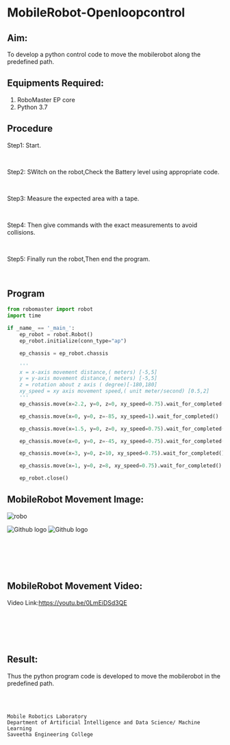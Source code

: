 # MobileRobot-Openloopcontrol
## Aim:

To develop a python control code to move the mobilerobot along the predefined path.

## Equipments Required:
1. RoboMaster EP core
2. Python 3.7

## Procedure

Step1:
Start.

<br/>

Step2:
SWitch on the robot,Check the Battery level using appropriate code.


<br/>

Step3:
Measure the expected area with a tape.

<br/>

Step4:
Then give commands with the exact measurements to avoid collisions.

<br/>

Step5:
Finally run the robot,Then end the program.

<br/>

## Program
```python
from robomaster import robot
import time

if _name_ == '_main_':
    ep_robot = robot.Robot()
    ep_robot.initialize(conn_type="ap")

    ep_chassis = ep_robot.chassis

    '''
    x = x-axis movement distance,( meters) [-5,5]
    y = y-axis movement distance,( meters) [-5,5]
    z = rotation about z axis ( degree)[-180,180]
    xy_speed = xy axis movement speed,( unit meter/second) [0.5,2]
    '''
    ep_chassis.move(x=2.2, y=0, z=0, xy_speed=0.75).wait_for_completed()

    ep_chassis.move(x=0, y=0, z=-85, xy_speed=1).wait_for_completed()

    ep_chassis.move(x=1.5, y=0, z=0, xy_speed=0.75).wait_for_completed()

    ep_chassis.move(x=0, y=0, z=-45, xy_speed=0.75).wait_for_completed()

    ep_chassis.move(x=3, y=0, z=10, xy_speed=0.75).wait_for_completed()

    ep_chassis.move(x=1, y=0, z=8, xy_speed=0.75).wait_for_completed()

    ep_robot.close()
```

## MobileRobot Movement Image:

![robo](./img/robomaster.png)

![Github logo](robo1.png)
![Github logo](robo.png)


<br/>
<br/>
<br/>
<br/>

## MobileRobot Movement Video:

Video Link:https://youtu.be/0LmEiDSd3QE

<br/>
<br/>
<br/>
<br/>

## Result:
Thus the python program code is developed to move the mobilerobot in the predefined path.


<br/>
<br/>

```
Mobile Robotics Laboratory
Department of Artificial Intelligence and Data Science/ Machine Learning
Saveetha Engineering College
```
